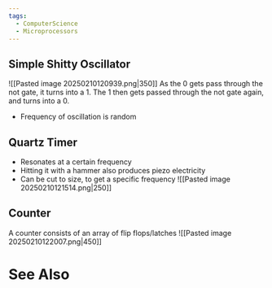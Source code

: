 ```yaml
---
tags:
  - ComputerScience
  - Microprocessors
---
```

## Simple Shitty Oscillator
![[Pasted image 20250210120939.png|350]]
As the 0 gets pass through the not gate, it turns into a 1. The 1 then gets passed through the not gate again, and turns into a 0.
- Frequency of oscillation is random

## Quartz Timer
- Resonates at a certain frequency
- Hitting it with a hammer also produces piezo electricity
- Can be cut to size, to get a specific frequency
![[Pasted image 20250210121514.png|250]]

## Counter
A counter consists of an array of flip flops/latches
![[Pasted image 20250210122007.png|450]]



# See Also